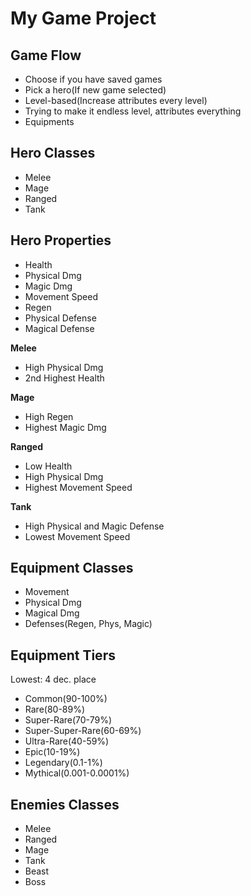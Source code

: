 # My Game Project

## Game Flow
- Choose if you have saved games
- Pick a hero(If new game selected)
- Level-based(Increase attributes every level)
- Trying to make it endless level, attributes everything
- Equipments

## Hero Classes
- Melee
- Mage
- Ranged
- Tank

## Hero Properties
- Health
- Physical Dmg
- Magic Dmg
- Movement Speed
- Regen
- Physical Defense
- Magical Defense  

**Melee**
- High Physical Dmg
- 2nd Highest Health

**Mage**
- High Regen
- Highest Magic Dmg

**Ranged**
- Low Health
- High Physical Dmg
- Highest Movement Speed

**Tank**
- High Physical and Magic Defense
- Lowest Movement Speed

## Equipment Classes
- Movement
- Physical Dmg
- Magical Dmg
- Defenses(Regen, Phys, Magic)

## Equipment Tiers
Lowest: 4 dec. place  
- Common(90-100%)
- Rare(80-89%)
- Super-Rare(70-79%)
- Super-Super-Rare(60-69%)
- Ultra-Rare(40-59%)
- Epic(10-19%)
- Legendary(0.1-1%)
- Mythical(0.001-0.0001%)

## Enemies Classes
- Melee
- Ranged
- Mage
- Tank
- Beast
- Boss

